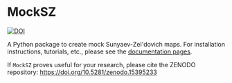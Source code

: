 # MockSZ
[![DOI](https://zenodo.org/badge/662176943.svg)](https://zenodo.org/badge/latestdoi/662176943)

A Python package to create mock Sunyaev-Zel'dovich maps. 
For installation instructions, tutorials, etc., please see the [documentation pages](https://arendmoerman.github.io/MockSZ/).

If `MockSZ` proves useful for your research, please cite the ZENODO repository: https://doi.org/10.5281/zenodo.15395233
